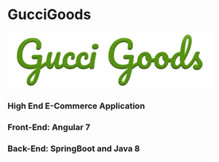 # GucciGoods

![Gucci Goods Logo](/Angular/gucci-goods/src/assets/GG_Cropped.png)
                                                                                                        
### High End E-Commerce Application

### Front-End: Angular 7

### Back-End: SpringBoot and Java 8